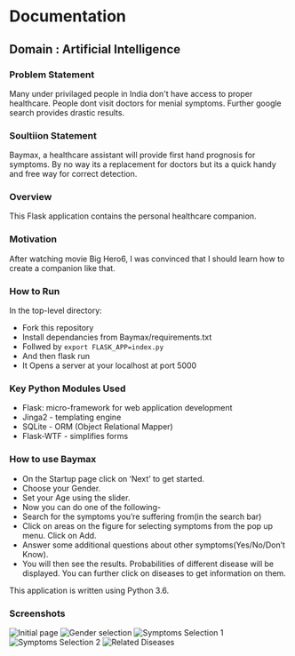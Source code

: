 # Documentation

## Domain : Artificial Intelligence

### Problem Statement
Many under privilaged people in India don't have access to proper healthcare. People dont visit doctors for menial symptoms. Further google search provides drastic results.

### Soultiion Statement
Baymax, a healthcare assistant will provide first hand prognosis for symptoms. By no way its a replacement for doctors but its a quick handy and free way for correct detection.

### Overview
This Flask application contains the personal healthcare companion.

### Motivation
After watching movie Big Hero6, I was convinced that I should learn how to create a companion like that.

### How to Run

In the top-level directory:
* Fork this repository
* Install dependancies from Baymax/requirements.txt
* Follwed by `export FLASK_APP=index.py`
* And then flask run
* It Opens a server at your localhost at port 5000

### Key Python Modules Used

* Flask: micro-framework for web application development
* Jinga2 - templating engine
* SQLite - ORM (Object Relational Mapper)
* Flask-WTF - simplifies forms

### How to use Baymax

* On the Startup page click on ‘Next’ to get started.
* Choose your Gender.
* Set your Age using the slider.
* Now you can do one of the following-
* Search for the symptoms you’re suffering from(in the search bar) 
* Click on areas on the figure for selecting symptoms from the pop up menu. Click on Add.
* Answer some additional questions about other symptoms(Yes/No/Don’t Know). 
* You will then see the results. Probabilities of different disease will be displayed. You can further click on diseases to get information on them.


This application is written using Python 3.6.

### Screenshots

![Initial page](/Code_sprinters/Images/e1.png)
![Gender selection](/Code_sprinters/Images/e2.png)
![Symptoms Selection 1](/Code_sprinters/Images/e3.png)
![Symptoms Selection 2](/Code_sprinters/Images/e4.png)
![Related Diseases](/Code_sprinters/Images/e5.png)
